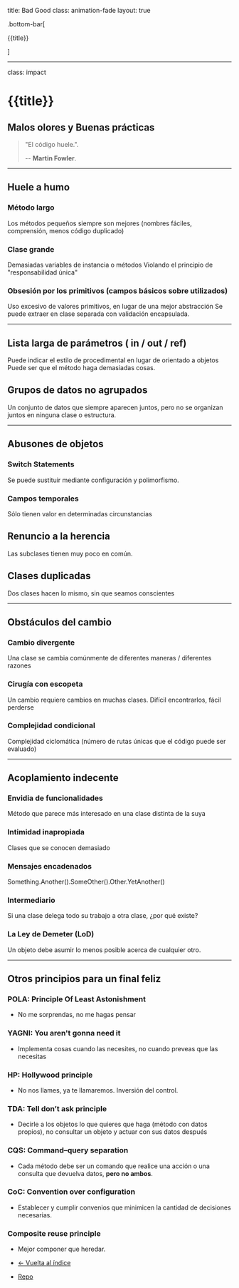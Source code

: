 title: Bad Good
class: animation-fade
layout: true

.bottom-bar[

{{title}}

]

---

class: impact

# {{title}}

## Malos olores y Buenas prácticas

> "El código huele.".
>
> -- **Martin Fowler**.

---

##  Huele a humo

### Método largo
Los métodos pequeños siempre son mejores (nombres fáciles, comprensión, menos código duplicado)

### Clase grande
Demasiadas variables de instancia o métodos
Violando el principio de "responsabilidad única"

### Obsesión por los primitivos (campos básicos sobre utilizados)
Uso excesivo de valores primitivos, en lugar de una mejor abstracción
Se puede extraer en clase separada con validación encapsulada.

---

## Lista larga de parámetros ( in / out / ref)
Puede indicar el estilo de procedimental en lugar de orientado a objetos
Puede ser que el método haga demasiadas cosas.

## Grupos de datos no agrupados
Un conjunto de datos que siempre aparecen juntos, pero no se organizan juntos en ninguna clase o estructura.


---

## Abusones de objetos

### Switch Statements
Se puede sustituir mediante configuración y polimorfismo.

### Campos temporales
Sólo tienen valor en determinadas circunstancias

## Renuncio a la herencia
Las subclases tienen muy poco en común.

## Clases duplicadas
Dos clases hacen lo mismo, sin que seamos conscientes

---

## Obstáculos del cambio

### Cambio divergente
Una clase se cambia comúnmente de diferentes maneras / diferentes razones

### Cirugía con escopeta
Un cambio requiere cambios en muchas clases. Difícil encontrarlos, fácil perderse

### Complejidad condicional
Complejidad ciclomática (número de rutas únicas que el código puede ser evaluado)

---

## Acoplamiento indecente

### Envidia de funcionalidades
Método que parece más interesado en una clase distinta de la suya

### Intimidad inapropiada
Clases que se conocen demasiado

### Mensajes encadenados
Something.Another().SomeOther().Other.YetAnother()

### Intermediario
Si una clase delega todo su trabajo a otra clase, ¿por qué existe?

### La Ley de Demeter (LoD)
Un objeto debe asumir lo menos posible acerca de cualquier otro.

---


## Otros principios para un final feliz

###  POLA: Principle Of Least Astonishment

- No me sorprendas, no me hagas pensar

###  YAGNI: You aren't gonna need it

- Implementa cosas cuando las necesites, no cuando preveas que las necesitas

### HP: Hollywood principle

- No nos llames, ya te llamaremos. Inversión del control.


### TDA: Tell don’t ask principle

- Decirle a los objetos lo que quieres que haga (método con datos propios), no consultar un objeto y actuar con sus datos después

### CQS: Command–query separation

- Cada método debe ser un comando que realice una acción o una consulta que devuelva datos, **pero no ambos**.

### CoC: Convention over configuration

- Establecer y cumplir convenios que minimicen la cantidad de decisiones necesarias.

### Composite reuse principle

- Mejor componer que heredar.


- [<- Vuelta al índice ](./)

- [Repo](https://github.com/AcademiaBinaria/CleanCode)
